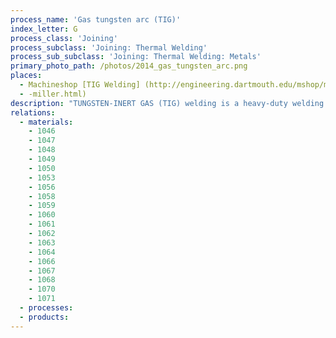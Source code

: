 ```yaml
---
process_name: 'Gas tungsten arc (TIG)'
index_letter: G
process_class: 'Joining'
process_subclass: 'Joining: Thermal Welding'
process_sub_subclass: 'Joining: Thermal Welding: Metals'
primary_photo_path: /photos/2014_gas_tungsten_arc.png
places: 
  - Machineshop [TIG Welding] (http://engineering.dartmouth.edu/mshop/machines/tig
  - -miller.html)
description: "TUNGSTEN-INERT GAS (TIG) welding is a heavy-duty welding process (others are MMA and MIG) is the cleanest and most precise, but also the most expensive. In one regard it is very like MIG welding: an arc is struck between a non-consumable tungsten electrode and the work piece, shielded by inert gas (argon, helium, carbon dioxide) to protect the molten metal from contamination. But, in this case, the tungsten electrode is not consumed because of its extremely high melting temperature. Filler material is supplied separately as wire or rod. TIG welding works well with thin sheet and can be used manually, but is easily automated. Both penetration and deposition rates are much less than those of MIG welding, but precise control of the weld is easier."
relations: 
  - materials: 
    - 1046
    - 1047
    - 1048
    - 1049
    - 1050
    - 1053
    - 1056
    - 1058
    - 1059
    - 1060
    - 1061
    - 1062
    - 1063
    - 1064
    - 1066
    - 1067
    - 1068
    - 1070
    - 1071
  - processes: 
  - products: 
---
```

